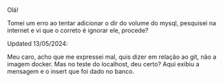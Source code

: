 Olá!

Tomei um erro ao tentar adicionar o dir do volume do mysql, pesquisei na internet e vi que o correto é ignorar ele, procede?

Updated 13/05/2024:

Meu caro, acho que me expressei mal, quis dizer em relação ao git, não a imagem docker. Mas no teste do localhost, deu certo? Aqui exibiu a mensagem e o insert que foi dado no banco.